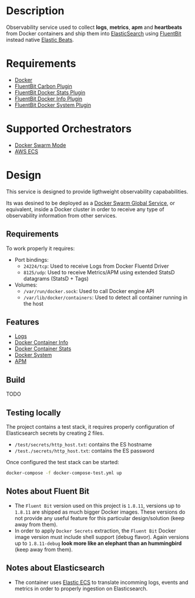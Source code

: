 # Description

Observability service used to collect **logs**, **metrics**, **apm** and **heartbeats** from Docker containers and ship them into [ElasticSearch](https://www.elastic.co) using [FluentBit](https://fluentbit.io/) instead native [Elastic Beats](https://www.elastic.co/beats/).

# Requirements

* [Docker](www.docker.com)
* [FluentBit Carbon Plugin](https://github.com/fluent-beats/fluent-bit-carbon)
* [FluentBit Docker Stats Plugin](https://github.com/fluent-beats/fluent-bit-docker-stats)
* [FluentBit Docker Info Plugin](https://github.com/fluent-beats/fluent-bit-docker-info)
* [FluentBit Docker System Plugin](https://github.com/fluent-beats/fluent-bit-docker-system)

# Supported Orchestrators
- [Docker Swarm Mode](https://docs.docker.com/engine/swarm/)
- [AWS ECS](https://docs.aws.amazon.com/ecs/)

# Design

This service is designed to provide ligthweight observability capababilities.

Its was desined to be deployed as a [Docker Swarm Global Service](https://docs.docker.com/engine/swarm/services/#replicated-or-global-services), or equivalent, inside a Docker cluster in order to receive any type of observability information from other services.

## Requirements

To work properly it requires:

* Port bindings:
    * `24224/tcp`: Used to receive Logs from Docker Fluentd Driver
    * `8125/udp`: Used to receive Metrics/APM using extended StatsD datagrams (StatsD  + Tags)
* Volumes:
    * `/var/run/docker.sock`: Used to call Docker engine API
    * `/var/lib/docker/containers`: Used to detect all container running in the host


## Features

- [Logs](https://github.com/fluent-beats/fluent-beats/master/docs/pipelines/docker-logs.md)
- [Docker Container Info](https://github.com/fluent-beats/fluent-beats/master/docs/pipelines/docker-info.md)
- [Docker Container Stats](https://github.com/fluent-beats/fluent-beats/master/docs/pipelines/docker-stats.md)
- [Docker System](https://github.com/fluent-beats/fluent-beats/master/docs/pipelines/docker-system.md)
- [APM](https://github.com/fluent-beats/fluent-beats/master/docs/pipelines/apm.md)


## Build

TODO

## Testing locally

The project contains a test stack, it requires properly configuration of Elasticsearch secrets by creating 2 files.

- `/test/secrets/http_host.txt`: contains the ES hostname
- `/test./secrets/http_host.txt`: contains the ES password

Once configured the test stack can be started:

``` bash
docker-compose -f docker-compose-test.yml up
```

## Notes about Fluent Bit

- The `Fluent Bit` version used on this project is `1.8.11`, versions up to `1.8.11` are shipped as much bigger Docker images. These versions do not provide any useful feature for this particular design/solution (keep away from them).
- In order to apply `Docker Secrets` extraction, the `Fluent Bit` Docker image version must include shell support (debug flavor). Again versions up to `1.8.11-debug` **look more like an elephant than an hummingbird** (keep away from them).


## Notes about Elasticsearch

- The container uses [Elastic ECS](https://www.elastic.co/guide/en/ecs/current/index.html) to translate incomming logs, events and metrics in order to properly ingestion on Elasticsearch.
